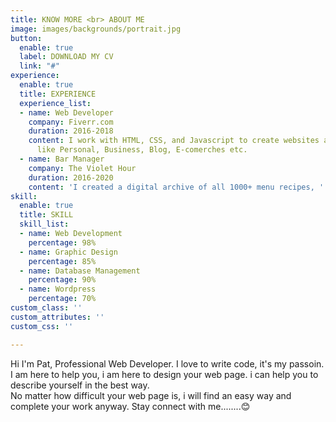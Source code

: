 ```yaml
---
title: KNOW MORE <br> ABOUT ME
image: images/backgrounds/portrait.jpg
button:
  enable: true
  label: DOWNLOAD MY CV
  link: "#"
experience:
  enable: true
  title: EXPERIENCE
  experience_list:
  - name: Web Developer
    company: Fiverr.com
    duration: 2016-2018
    content: I work with HTML, CSS, and Javascript to create websites and web applications
      like Personal, Business, Blog, E-comerches etc.
  - name: Bar Manager
    company: The Violet Hour
    duration: 2016-2020
    content: 'I created a digital archive of all 1000+ menu recipes, '
skill:
  enable: true
  title: SKILL
  skill_list:
  - name: Web Development
    percentage: 98%
  - name: Graphic Design
    percentage: 85%
  - name: Database Management
    percentage: 90%
  - name: Wordpress
    percentage: 70%
custom_class: ''
custom_attributes: ''
custom_css: ''

---
```

Hi I'm Pat, Professional Web Developer. I love to write code, it's my passoin. I am here to help you, i am here to design your web page. i can help you to describe yourself in the best way.<br>No matter how difficult your web page is, i will find an easy way and complete your work anyway. Stay connect with me........😊